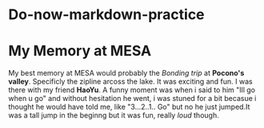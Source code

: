 # Do-now-markdown-practice

# My Memory at MESA
My best memory at MESA would probably the *Bonding trip* at **Pocono's valley**. Specificly the zipline arcoss the lake. It was exciting and fun. I was there with my friend **HaoYu**. A funny moment was when i said to him "Ill go when u go" and without hesitation he went, i was stuned for a bit becasue i thought he would have told me, like "3...2..1.. Go" but no he just jumped.It was a tall jump in the beginng but it was fun, really *loud* though.